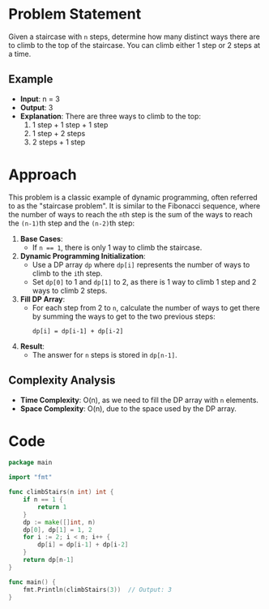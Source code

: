 # Problem Statement
Given a staircase with `n` steps, determine how many distinct ways there are to climb to the top of the staircase. You can climb either 1 step or 2 steps at a time.

## Example
- **Input**: n = 3
- **Output**: 3
- **Explanation**: There are three ways to climb to the top:
    1. 1 step + 1 step + 1 step
    2. 1 step + 2 steps
    3. 2 steps + 1 step

# Approach
This problem is a classic example of dynamic programming, often referred to as the "staircase problem". It is similar to the Fibonacci sequence, where the number of ways to reach the `n`th step is the sum of the ways to reach the `(n-1)`th step and the `(n-2)`th step:
1. **Base Cases**:
    - If `n == 1`, there is only 1 way to climb the staircase.
2. **Dynamic Programming Initialization**:
    - Use a DP array `dp` where `dp[i]` represents the number of ways to climb to the `i`th step.
    - Set `dp[0]` to 1 and `dp[1]` to 2, as there is 1 way to climb 1 step and 2 ways to climb 2 steps.
3. **Fill DP Array**:
    - For each step from 2 to `n`, calculate the number of ways to get there by summing the ways to get to the two previous steps:
      ```
      dp[i] = dp[i-1] + dp[i-2]
      ```
4. **Result**:
    - The answer for `n` steps is stored in `dp[n-1]`.

## Complexity Analysis
- **Time Complexity**: O(n), as we need to fill the DP array with `n` elements.
- **Space Complexity**: O(n), due to the space used by the DP array.

# Code
```go
package main

import "fmt"

func climbStairs(n int) int {
    if n == 1 {
        return 1
    }
    dp := make([]int, n)
    dp[0], dp[1] = 1, 2
    for i := 2; i < n; i++ {
        dp[i] = dp[i-1] + dp[i-2]
    }
    return dp[n-1]
}

func main() {
    fmt.Println(climbStairs(3))  // Output: 3
}
